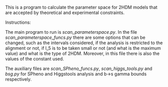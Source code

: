 This is a program to calculate the parameter space for 2HDM models that are accepted by theoretical and experimental constraints.

Instructions:

The main program to run is *scan_parameterspace.py*. 
In the file *scan_parameterspace_funcs.py* there are some options that can be changed, such as the intervals considered, if the analysis is restricted to the alignment or not, if l_5 is to be taken small or not (and what is the maximum value) and what is the type of 2HDM.
Moreover, in this file there is also the values of the constant used.

The auxiliary files are *scan_SPheno_funcs.py*, *scan_higgs_tools.py* and *bsg.py* for SPheno and Higgstools analysis and b->s gamma bounds respectively.
